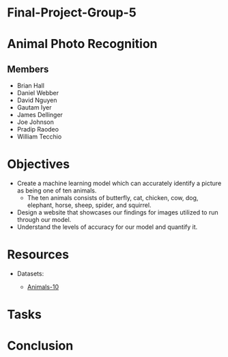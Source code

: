 # Final-Project-Group-5

# Animal Photo Recognition

## Members
* Brian Hall
* Daniel Webber
* David Nguyen
* Gautam Iyer
* James Dellinger
* Joe Johnson
* Pradip Raodeo
* William Tecchio

# Objectives
* Create a machine learning model which can accurately identify a picture as being one of ten animals.
  - The ten animals consists of butterfly, cat, chicken, cow, dog, elephant, horse, sheep, spider, and squirrel.
* Design a website that showcases our findings for images utilized to run through our model.
* Understand the levels of accuracy for our model and quantify it.</p>

# Resources
* Datasets:
  - <p><a href="https://www.kaggle.com/datasets/viratkothari/animal-10">Animals-10</a> </p>

# Tasks

# Conclusion

